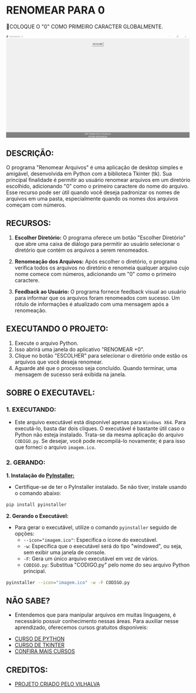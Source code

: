 # RENOMEAR PARA 0
🎈COLOQUE O "0" COMO PRIMEIRO CARACTER GLOBALMENTE.

<img src="FOTO.png" align="center" width="500"> <br>

## DESCRIÇÃO:
O programa "Renomear Arquivos" é uma aplicação de desktop simples e amigável, desenvolvida em Python com a biblioteca Tkinter (tk). Sua principal finalidade é permitir ao usuário renomear arquivos em um diretório escolhido, adicionando "0" como o primeiro caractere do nome do arquivo. Esse recurso pode ser útil quando você deseja padronizar os nomes de arquivos em uma pasta, especialmente quando os nomes dos arquivos começam com números.

## RECURSOS:
1. **Escolher Diretório:** O programa oferece um botão "Escolher Diretório" que abre uma caixa de diálogo para permitir ao usuário selecionar o diretório que contém os arquivos a serem renomeados.

2. **Renomeação dos Arquivos:** Após escolher o diretório, o programa verifica todos os arquivos no diretório e renomeia qualquer arquivo cujo nome comece com números, adicionando um "0" como o primeiro caractere.

3. **Feedback ao Usuário:** O programa fornece feedback visual ao usuário para informar que os arquivos foram renomeados com sucesso. Um rótulo de informações é atualizado com uma mensagem após a renomeação.

## EXECUTANDO O PROJETO:
1. Execute o arquivo Python.
2. Isso abrirá uma janela do aplicativo "RENOMEAR +0".
3. Clique no botão "ESCOLHER" para selecionar o diretório onde estão os arquivos que você deseja renomear.
4. Aguarde até que o processo seja concluído. Quando terminar, uma mensagem de sucesso será exibida na janela.

## SOBRE O EXECUTAVEL:
### 1. EXECUTANDO:
- Este arquivo executável está disponível apenas para `Windows X64`. Para executá-lo, basta dar dois cliques. O executável é bastante útil caso o Python não esteja instalado. Trata-se da mesma aplicação do arquivo `CODIGO.py`. Se desejar, você pode recompilá-lo novamente; é para isso que forneci o arquivo `imagem.ico`.

### 2. GERANDO:
   **1. Instalação do [PyInstaller:](https://pyinstaller.org/en/stable/)**
   - Certifique-se de ter o PyInstaller instalado. Se não tiver, instale usando o comando abaixo:
   ```bash
   pip install pyinstaller
   ```

   **2. Gerando o Executável:**
   - Para gerar o executável, utilize o comando `pyinstaller` seguido de opções:
      - `--icon="imagem.ico"`: Especifica o ícone do executável.
      - `-w`: Especifica que o executável será do tipo "windowed", ou seja, sem exibir uma janela de console.
      - `-F`: Gera um único arquivo executável em vez de vários.
      - `CODIGO.py`: Substitua "CODIGO.py" pelo nome do seu arquivo Python principal.
   ```bash
   pyinstaller --icon="imagem.ico" -w -F CODIGO.py
   ```

## NÃO SABE?
- Entendemos que para manipular arquivos em muitas linguagens, é necessário possuir conhecimento nessas áreas. Para auxiliar nesse aprendizado, oferecemos cursos gratuitos disponíveis:
* [CURSO DE PYTHON](https://github.com/VILHALVA/CURSO-DE-PYTHON)
* [CURSO DE TKINTER](https://github.com/VILHALVA/CURSO-DE-TKINTER)
* [CONFIRA MAIS CURSOS](https://github.com/VILHALVA?tab=repositories&q=+topic:CURSO)

## CREDITOS:
- [PROJETO CRIADO PELO VILHALVA](https://github.com/VILHALVA)










